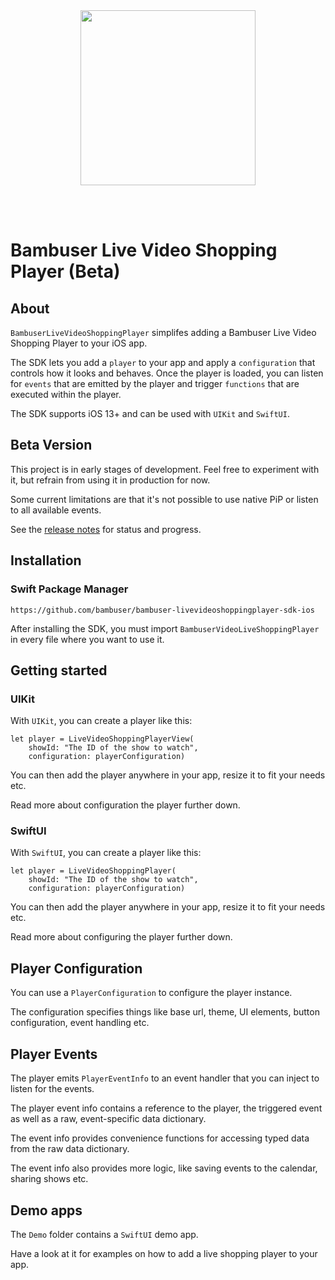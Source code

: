 <div>
  <br/><br />
  <p align="center">
    <a href="https://bambuser.com" target="_blank" align="center">
        <img src="https://brand.bambuser.net/current/logo/bambuser-black-512.png" width="280">
    </a>
  </p>
  <br/><br />
</div>


# Bambuser Live Video Shopping Player (Beta)


## About

`BambuserLiveVideoShoppingPlayer` simplifes adding a Bambuser Live Video Shopping Player to your iOS app.

The SDK lets you add a `player` to your app and apply a `configuration` that controls how it looks and behaves. Once the player is loaded, you can listen for `events` that are emitted by the player and trigger `functions` that are executed within the player. 

The SDK supports iOS 13+ and can be used with `UIKit` and `SwiftUI`.



## Beta Version

This project is in early stages of development. Feel free to experiment with it, but refrain from using it in production for now.

Some current limitations are that it's not possible to use native PiP or listen to all available events. 

See the [release notes][ReleaseNotes] for status and progress.



## Installation

### Swift Package Manager

```
https://github.com/bambuser/bambuser-livevideoshoppingplayer-sdk-ios
```

After installing the SDK, you must import `BambuserVideoLiveShoppingPlayer` in every file where you want to use it.



## Getting started

### UIKit

With `UIKit`, you can create a player like this:

```
let player = LiveVideoShoppingPlayerView(
    showId: "The ID of the show to watch",
    configuration: playerConfiguration)
```

You can then add the player anywhere in your app, resize it to fit your needs etc.

Read more about configuration the player further down.


### SwiftUI

With `SwiftUI`, you can create a player like this:

```
let player = LiveVideoShoppingPlayer(
    showId: "The ID of the show to watch",
    configuration: playerConfiguration)
```

You can then add the player anywhere in your app, resize it to fit your needs etc. 

Read more about configuring the player further down.



## Player Configuration

You can use a `PlayerConfiguration` to configure the player instance. 

The configuration specifies things like base url, theme, UI elements, button configuration, event handling etc.



## Player Events

The player emits `PlayerEventInfo` to an event handler that you can inject to listen for the events.

The player event info contains a reference to the player, the triggered event as well as a raw, event-specific data dictionary.

The event info provides convenience functions for accessing typed data from the raw data dictionary.

The event info also provides more logic, like saving events to the calendar, sharing shows etc.



## Demo apps

The `Demo` folder contains a `SwiftUI` demo app. 

Have a look at it for examples on how to add a live shopping player to your app.



[ReleaseNotes]: ./RELEASE_NOTES.md
